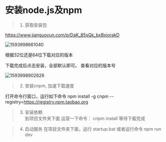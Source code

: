 # 安装node.js及npm

>1. 获取安装包 

https://www.jianguoyun.com/p/DaK_85sQk_bxBxiorakD 

![1593998661040](C:\Users\chenfei\AppData\Roaming\Typora\typora-user-images\1593998661040.png)

根据32位还是64位下载对应的版本

下载完成后点击安装，全部默认即可。
查看对应的版本号

![1593998902626](C:\Users\chenfei\AppData\Roaming\Typora\typora-user-images\1593998902626.png)


>2. 安装cnpm, 加速下载速度

打开命令行窗口，运行如下命令
npm install -g cnpm --registry=https://registry.npm.taobao.org

> 3. 安装依赖  
到项目文件夹下面
运营一下命令：
cnpm install 
等待下载完成

> 4. 启动服务
在项目文件夹下面，运行 startup.bat 或者运行命令
npm run dev